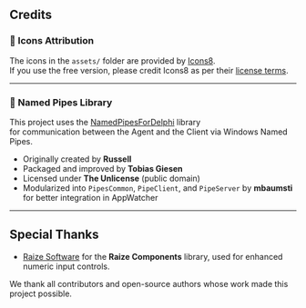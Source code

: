 ## Credits

### 🎨 Icons Attribution

The icons in the `assets/` folder are provided by [Icons8](https://icons8.com).  
If you use the free version, please credit Icons8 as per their [license terms](https://icons8.com/license).

---

### 🔌 Named Pipes Library

This project uses the [NamedPipesForDelphi](https://github.com/superflexible/NamedPipesForDelphi) library  
for communication between the Agent and the Client via Windows Named Pipes.

- Originally created by **Russell**
- Packaged and improved by **Tobias Giesen**
- Licensed under **The Unlicense** (public domain)
- Modularized into `PipesCommon`, `PipeClient`, and `PipeServer` by **mbaumsti** for better integration in AppWatcher

---

## Special Thanks

- [Raize Software](https://www.raize.com/) for the **Raize Components** library, used for enhanced numeric input controls.


We thank all contributors and open-source authors whose work made this project possible.
